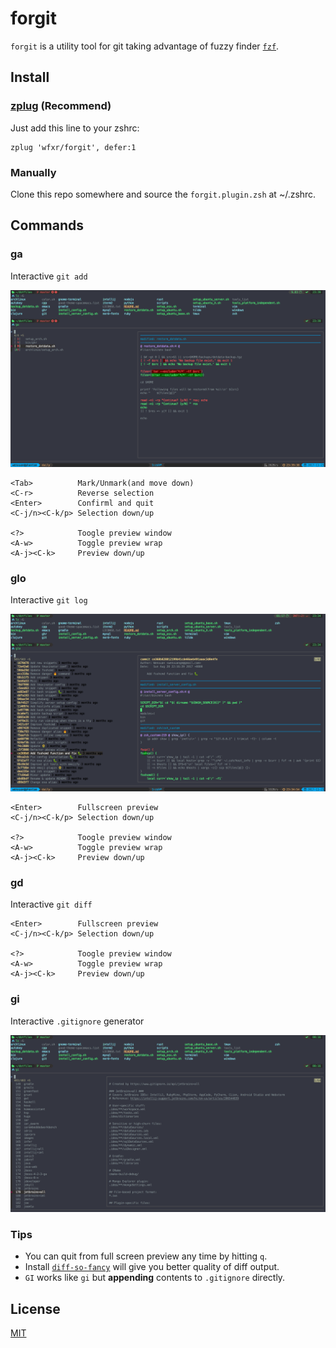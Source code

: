 # forgit

`forgit` is a utility tool for git taking advantage of fuzzy finder [`fzf`](https://github.com/junegunn/fzf).

## Install

### [zplug](https://github.com/zplug/zplug) (Recommend)

Just add this line to your zshrc:

    zplug 'wfxr/forgit', defer:1

### Manually

Clone this repo somewhere and source the `forgit.plugin.zsh` at ~/.zshrc.

## Commands

### ga

Interactive `git add`

![screenshot](screenshot-ga.png)

    <Tab>          Mark/Unmark(and move down)
    <C-r>          Reverse selection
    <Enter>        Confirml and quit
    <C-j/n><C-k/p> Selection down/up

    <?>            Toogle preview window
    <A-w>          Toggle preview wrap
    <A-j><C-k>     Preview down/up

### glo

Interactive `git log`

![screenshot](screenshot-glo.png)

    <Enter>        Fullscreen preview
    <C-j/n><C-k/p> Selection down/up

    <?>            Toogle preview window
    <A-w>          Toggle preview wrap
    <A-j><C-k>     Preview down/up

### gd

Interactive `git diff`

    <Enter>        Fullscreen preview
    <C-j/n><C-k/p> Selection down/up

    <?>            Toogle preview window
    <A-w>          Toggle preview wrap
    <A-j><C-k>     Preview down/up

### gi

Interactive `.gitignore` generator

![screenshot](screenshot-gi.png)

### Tips

- You can quit from full screen preview any time by hitting `q`.
- Install [`diff-so-fancy`](https://github.com/so-fancy/diff-so-fancy) will give you better quality of diff output.
- `GI` works like `gi` but **appending** contents to `.gitignore` directly.

## License

[MIT](LICENSE.txt)
